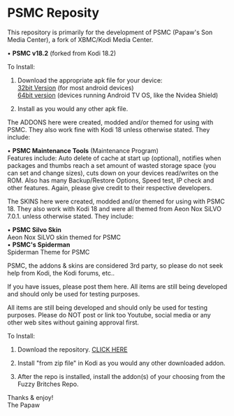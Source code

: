 # PSMC Reposity

This repository is primarily for the development of PSMC (Papaw's Son Media Center), a fork of XBMC/Kodi Media Center.

• <B>PSMC v18.2</B> (forked from Kodi 18.2)

To Install:
1. Download the appropriate apk file for your device:<br>
<a href="https://github.com/ThePapaw/psmc/blob/master/_PSMC%20APK%20Files/psmc-18.2-armeabi-v7a.apk?raw=true">32bit Version</a> (for most android devices)<br>
<a href="https://github.com/ThePapaw/psmc/blob/master/_PSMC%20APK%20Files/psmc-18.2-arm64-v8a.apk?raw=true">64bit version</a>  (devices running Android TV OS, like the Nvidea Shield)

2. Install as you would any other apk file.


The ADDONS here were created, modded and/or themed for using with PSMC. They also work fine with Kodi 18 unless otherwise stated. They include:

• <B>PSMC Maintenance Tools</B> (Maintenance Program)<BR>
Features include: Auto delete of cache at start up (optional), notifies when packages and thumbs reach a set amount of wasted storage space (you can set and change sizes), cuts down on your devices read/writes on the ROM. Also has many Backup/Restore Options, Speed test, IP check and other features. Again, please give credit to their respective developers.

The SKINS here were created, modded and/or themed for using with PSMC 18. They also work with Kodi 18 and were all themed from Aeon Nox SiLVO 7.0.1. unless otherwise stated. They include:

• <B>PSMC Silvo Skin</B><BR>Aeon Nox SiLVO skin themed for PSMC<BR>
• <B>PSMC's Spiderman</B><BR>Spiderman Theme for PSMC

PSMC, the addons & skins are considered 3rd party, so please do not seek help from Kodi, the Kodi forums, etc..

If you have issues, please post them here. All items are still being developed and should only be used for testing purposes.

All items are still being developed and should only be used for testing purposes. Please do NOT post or link too Youtube, social media or any other web sites without gaining approval first.

  
To Install:
1. Download the repository. <a href="https://github.com/ThePapaw/psmc/blob/master/_zips/repository.psmc/repository.psmc-1.0.6.zip?raw=true">CLICK HERE</a>

2. Install "from zip file" in Kodi as you would any other downloaded addon.

3. After the repo is installed, install the addon(s) of your choosing from the Fuzzy Britches Repo.


Thanks & enjoy!<BR>
	The Papaw
